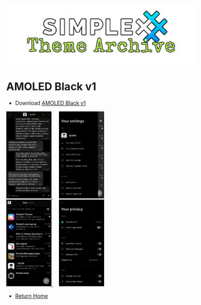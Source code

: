 ![SxC Theme Archive Banner](../resources/SxC_themeBanner.png)

# AMOLED Black v1

* Download [AMOLED Black v1](../themes/SxC_AMOLEDblack-v1.theme)

<a href="../screenshots/SxC_AMOLEDblack-v101.jpg" target="_blank">
	<img src="../screenshots/SxC_AMOLEDblack-v101.jpg" width="120">
</a>&nbsp;&nbsp;&nbsp;
<a href="../screenshots/SxC_AMOLEDblack-v102.jpg" target="_blank">
	<img src="../screenshots/SxC_AMOLEDblack-v102.jpg" width="120">
</a>
<br>
<a href="../screenshots/SxC_AMOLEDblack-v103.jpg" target="_blank">
	<img src="../screenshots/SxC_AMOLEDblack-v103.jpg" width="120">
</a>&nbsp;&nbsp;&nbsp;
<a href="../screenshots/SxC_AMOLEDblack-v104.jpg" target="_blank">
	<img src="../screenshots/SxC_AMOLEDblack-v104.jpg" width="120">
</a>

* [Return Home](../)